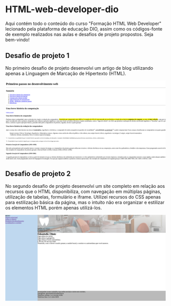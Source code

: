 # HTML-web-developer-dio

Aqui contém todo o conteúdo do curso "Formação HTML Web Developer" lecionado pela plataforma de educação DIO, assim como os códigos-fonte de exemplo realizados nas aulas e desafios de projeto propostos. Seja bem-vindo!

## Desafio de projeto 1

No primeiro desafio de projeto desenvolvi um artigo de blog utilizando apenas a Linguagem de Marcação de Hipertexto (HTML).

![Desafio de projeto 1](img/desafio-proj-1a.png)

## Desafio de projeto 2

No segundo desafio de projeto desenvolvi um site completo em relação aos recursos que o HTML disponibiliza, com navegação em múltiplas páginas, utilização de tabelas, formulário e iframe. Utilizei recursos do CSS apenas para estilização básica da página, mas o intuito não era organizar e estilizar os elementos HTML porém apenas utilizá-los.

![Desafio de projeto 2](img/desafio-proj-2a.png)
